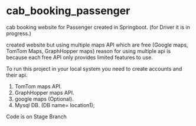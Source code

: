 # cab_booking_passenger
cab booking website for Passenger created in Springboot. (for Driver it is in progress.) 

created website but using multiple maps API which are free (Google maps, TomTom Maps, GraphHopper maps) reason for using multiple api 
is because each free API only provides limited features to use.

To run this project in your local system you need to create accounts and their api.
1. TomTom maps API.
2. GraphHopper maps API.
3. google maps (Optional).
4. Mysql DB. (DB name= location1);

Code is on Stage Branch
